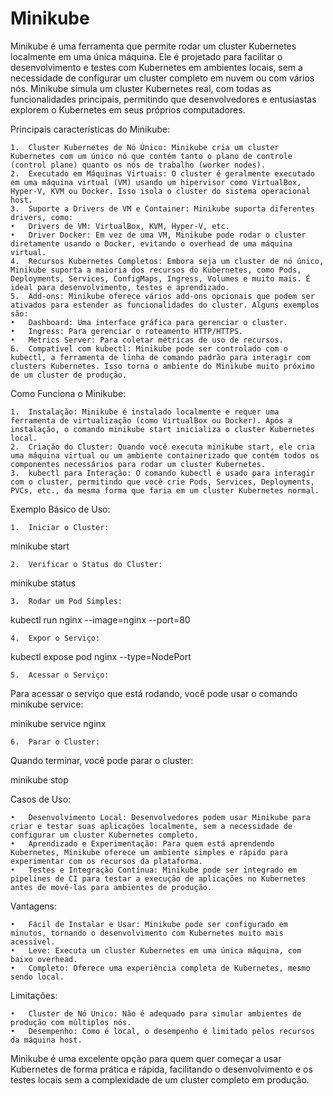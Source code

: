 # Minikube

Minikube é uma ferramenta que permite rodar um cluster Kubernetes localmente em uma única máquina. Ele é projetado para facilitar o desenvolvimento e testes com Kubernetes em ambientes locais, sem a necessidade de configurar um cluster completo em nuvem ou com vários nós. Minikube simula um cluster Kubernetes real, com todas as funcionalidades principais, permitindo que desenvolvedores e entusiastas explorem o Kubernetes em seus próprios computadores.

Principais características do Minikube:

	1.	Cluster Kubernetes de Nó Único: Minikube cria um cluster Kubernetes com um único nó que contém tanto o plano de controle (control plane) quanto os nós de trabalho (worker nodes).
	2.	Executado em Máquinas Virtuais: O cluster é geralmente executado em uma máquina virtual (VM) usando um hipervisor como VirtualBox, Hyper-V, KVM ou Docker. Isso isola o cluster do sistema operacional host.
	3.	Suporte a Drivers de VM e Container: Minikube suporta diferentes drivers, como:
	•	Drivers de VM: VirtualBox, KVM, Hyper-V, etc.
	•	Driver Docker: Em vez de uma VM, Minikube pode rodar o cluster diretamente usando o Docker, evitando o overhead de uma máquina virtual.
	4.	Recursos Kubernetes Completos: Embora seja um cluster de nó único, Minikube suporta a maioria dos recursos do Kubernetes, como Pods, Deployments, Services, ConfigMaps, Ingress, Volumes e muito mais. É ideal para desenvolvimento, testes e aprendizado.
	5.	Add-ons: Minikube oferece vários add-ons opcionais que podem ser ativados para estender as funcionalidades do cluster. Alguns exemplos são:
	•	Dashboard: Uma interface gráfica para gerenciar o cluster.
	•	Ingress: Para gerenciar o roteamento HTTP/HTTPS.
	•	Metrics Server: Para coletar métricas de uso de recursos.
	6.	Compatível com kubectl: Minikube pode ser controlado com o kubectl, a ferramenta de linha de comando padrão para interagir com clusters Kubernetes. Isso torna o ambiente do Minikube muito próximo de um cluster de produção.

Como Funciona o Minikube:

	1.	Instalação: Minikube é instalado localmente e requer uma ferramenta de virtualização (como VirtualBox ou Docker). Após a instalação, o comando minikube start inicializa o cluster Kubernetes local.
	2.	Criação do Cluster: Quando você executa minikube start, ele cria uma máquina virtual ou um ambiente containerizado que contém todos os componentes necessários para rodar um cluster Kubernetes.
	3.	kubectl para Interação: O comando kubectl é usado para interagir com o cluster, permitindo que você crie Pods, Services, Deployments, PVCs, etc., da mesma forma que faria em um cluster Kubernetes normal.

Exemplo Básico de Uso:

	1.	Iniciar o Cluster:

minikube start


	2.	Verificar o Status do Cluster:

minikube status


	3.	Rodar um Pod Simples:

kubectl run nginx --image=nginx --port=80


	4.	Expor o Serviço:

kubectl expose pod nginx --type=NodePort


	5.	Acessar o Serviço:
Para acessar o serviço que está rodando, você pode usar o comando minikube service:

minikube service nginx


	6.	Parar o Cluster:
Quando terminar, você pode parar o cluster:

minikube stop



Casos de Uso:

	•	Desenvolvimento Local: Desenvolvedores podem usar Minikube para criar e testar suas aplicações localmente, sem a necessidade de configurar um cluster Kubernetes completo.
	•	Aprendizado e Experimentação: Para quem está aprendendo Kubernetes, Minikube oferece um ambiente simples e rápido para experimentar com os recursos da plataforma.
	•	Testes e Integração Contínua: Minikube pode ser integrado em pipelines de CI para testar a execução de aplicações no Kubernetes antes de movê-las para ambientes de produção.

Vantagens:

	•	Fácil de Instalar e Usar: Minikube pode ser configurado em minutos, tornando o desenvolvimento com Kubernetes muito mais acessível.
	•	Leve: Executa um cluster Kubernetes em uma única máquina, com baixo overhead.
	•	Completo: Oferece uma experiência completa de Kubernetes, mesmo sendo local.

Limitações:

	•	Cluster de Nó Único: Não é adequado para simular ambientes de produção com múltiplos nós.
	•	Desempenho: Como é local, o desempenho é limitado pelos recursos da máquina host.

Minikube é uma excelente opção para quem quer começar a usar Kubernetes de forma prática e rápida, facilitando o desenvolvimento e os testes locais sem a complexidade de um cluster completo em produção.